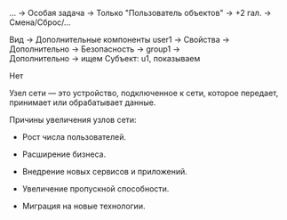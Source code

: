 ... -> Особая задача -> Только "Пользователь объектов" -> +2 гал. -> Смена/Сброс/...

Вид -> Дополнительные компоненты
user1 -> Свойства -> Дополнительно -> Безопасность -> group1 -> \
    Дополнительно -> ищем Субъект: u1, показываем


Нет


Узел сети — это устройство, подключенное к сети, которое передает, принимает или обрабатывает данные.

Причины увеличения узлов сети:

- Рост числа пользователей.

- Расширение бизнеса.

- Внедрение новых сервисов и приложений.

- Увеличение пропускной способности.

- Миграция на новые технологии.
